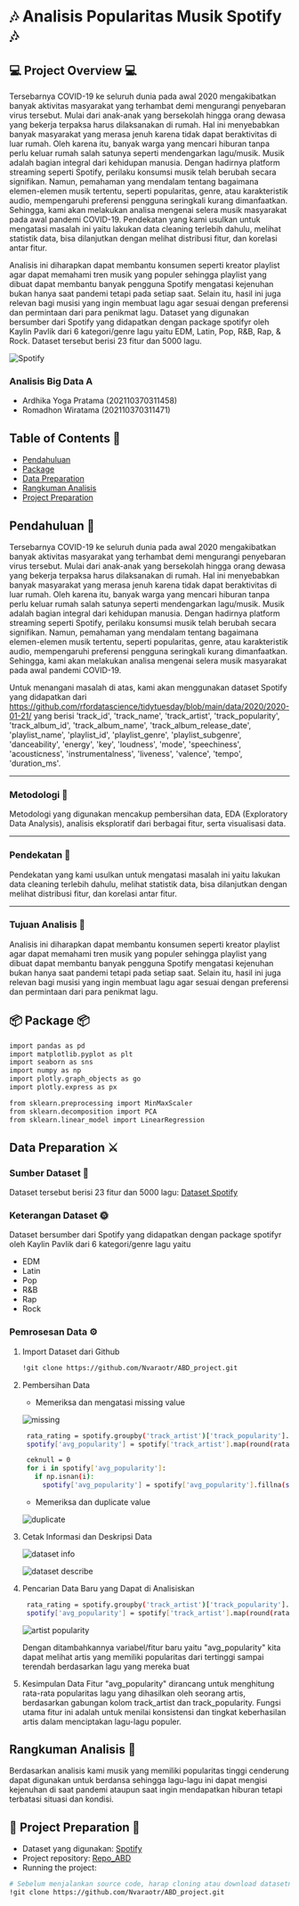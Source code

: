 # 🎶 **Analisis Popularitas Musik Spotify** 🎶
## 💻 **Project Overview** 💻

Tersebarnya COVID-19 ke seluruh dunia pada awal 2020 mengakibatkan banyak aktivitas masyarakat yang terhambat demi mengurangi penyebaran virus tersebut. Mulai dari anak-anak yang bersekolah hingga orang dewasa yang bekerja terpaksa harus dilaksanakan di rumah. Hal ini menyebabkan banyak masyarakat yang merasa jenuh karena tidak dapat beraktivitas di luar rumah. Oleh karena itu, banyak warga yang mencari hiburan tanpa perlu keluar rumah salah satunya seperti mendengarkan lagu/musik. Musik adalah bagian integral dari kehidupan manusia. Dengan hadirnya platform streaming seperti Spotify, perilaku konsumsi musik telah berubah secara signifikan. Namun, pemahaman yang mendalam tentang bagaimana elemen-elemen musik tertentu, seperti popularitas, genre, atau karakteristik audio, mempengaruhi preferensi pengguna seringkali kurang dimanfaatkan. Sehingga, kami akan melakukan analisa mengenai selera musik masyarakat pada awal pandemi COVID-19.
Pendekatan yang kami usulkan untuk mengatasi masalah ini yaitu lakukan data cleaning terlebih dahulu, melihat statistik data, bisa dilanjutkan dengan melihat distribusi fitur, dan korelasi antar fitur.

Analisis ini diharapkan dapat membantu konsumen seperti kreator playlist agar dapat memahami tren musik yang populer sehingga playlist yang dibuat dapat membantu banyak pengguna Spotify mengatasi kejenuhan bukan hanya saat pandemi tetapi pada setiap saat. Selain itu, hasil ini juga relevan bagi musisi yang ingin membuat lagu agar sesuai dengan preferensi dan permintaan dari para penikmat lagu.
Dataset yang digunakan bersumber dari Spotify yang didapatkan dengan package spotifyr oleh Kaylin Pavlik dari 6 kategori/genre lagu yaitu EDM, Latin, Pop, R&B, Rap, & Rock. Dataset tersebut berisi 23 fitur dan 5000 lagu.

![Spotify](assets/Music.jpg)

### Analisis Big Data A
* Ardhika Yoga Pratama (202110370311458)
* Romadhon Wiratama (202110370311471)

## Table of Contents 📖
* [Pendahuluan](#pendahuluan)
* [Package](#package)
* [Data Preparation](#data-preparation)
* [Rangkuman Analisis](#rangkuman-analisis)
* [Project Preparation](#project-preparation)


## Pendahuluan 🦖
Tersebarnya COVID-19 ke seluruh dunia pada awal 2020 mengakibatkan banyak aktivitas masyarakat yang terhambat demi mengurangi penyebaran virus tersebut. Mulai dari anak-anak yang bersekolah hingga orang dewasa yang bekerja terpaksa harus dilaksanakan di rumah. Hal ini menyebabkan banyak masyarakat yang merasa jenuh karena tidak dapat beraktivitas di luar rumah. Oleh karena itu, banyak warga yang mencari hiburan tanpa perlu keluar rumah salah satunya seperti mendengarkan lagu/musik. Musik adalah bagian integral dari kehidupan manusia. Dengan hadirnya platform streaming seperti Spotify, perilaku konsumsi musik telah berubah secara signifikan. Namun, pemahaman yang mendalam tentang bagaimana elemen-elemen musik tertentu, seperti popularitas, genre, atau karakteristik audio, mempengaruhi preferensi pengguna seringkali kurang dimanfaatkan. Sehingga, kami akan melakukan analisa mengenai selera musik masyarakat pada awal pandemi COVID-19.

Untuk menangani masalah di atas, kami akan menggunakan dataset Spotify yang didapatkan dari https://github.com/rfordatascience/tidytuesday/blob/main/data/2020/2020-01-21/ yang berisi 'track_id', 'track_name', 'track_artist', 'track_popularity', 'track_album_id', 'track_album_name', 'track_album_release_date',  'playlist_name', 'playlist_id', 'playlist_genre', 'playlist_subgenre', 'danceability', 'energy', 'key', 'loudness', 'mode', 'speechiness', 'acousticness', 'instrumentalness', 'liveness', 'valence', 'tempo', 'duration_ms'.

---

### Metodologi 🔬
Metodologi yang digunakan mencakup pembersihan data, EDA (Exploratory Data Analysis), analisis eksploratif dari berbagai fitur, serta visualisasi data.

---

### Pendekatan 🤝
Pendekatan yang kami usulkan untuk mengatasi masalah ini yaitu lakukan data cleaning terlebih dahulu, melihat statistik data, bisa dilanjutkan dengan melihat distribusi fitur, dan korelasi antar fitur.

---

### Tujuan Analisis 🎯
Analisis ini diharapkan dapat membantu konsumen seperti kreator playlist agar dapat memahami tren musik yang populer sehingga playlist yang dibuat dapat membantu banyak pengguna Spotify mengatasi kejenuhan bukan hanya saat pandemi tetapi pada setiap saat. Selain itu, hasil ini juga relevan bagi musisi yang ingin membuat lagu agar sesuai dengan preferensi dan permintaan dari para penikmat lagu.

## 📦 **Package** 📦
```bash
import pandas as pd
import matplotlib.pyplot as plt
import seaborn as sns
import numpy as np
import plotly.graph_objects as go
import plotly.express as px

from sklearn.preprocessing import MinMaxScaler
from sklearn.decomposition import PCA
from sklearn.linear_model import LinearRegression
```

## Data Preparation ⚔️
### Sumber Dataset 🫙
Dataset tersebut berisi 23 fitur dan 5000 lagu: 
[Dataset Spotify](https://github.com/rfordatascience/tidytuesday/blob/main/data/2020/2020-01-21/)

### Keterangan Dataset 🌞
Dataset bersumber dari Spotify yang didapatkan dengan package spotifyr oleh Kaylin Pavlik dari 6 kategori/genre lagu yaitu 
- EDM
- Latin 
- Pop
- R&B 
- Rap 
- Rock

### Pemrosesan Data ⚙️
1. Import Dataset dari Github
    ```bash
    !git clone https://github.com/Nvaraotr/ABD_project.git
    ```
2. Pembersihan Data
   - Memeriksa dan mengatasi missing value
     
   ![missing](assets/missing_value.png)
   
   ```bash
    rata_rating = spotify.groupby('track_artist')['track_popularity'].mean()
    spotify['avg_popularity'] = spotify['track_artist'].map(round(rata_rating))

    ceknull = 0
    for i in spotify['avg_popularity']:
      if np.isnan(i):
        spotify['avg_popularity'] = spotify['avg_popularity'].fillna(spotify['avg_popularity'].mean())
    ```
   
   - Memeriksa dan duplicate value
     
   ![duplicate](assets/duplicate_value.png)

4. Cetak Informasi dan Deskripsi Data
   
   ![dataset info](assets/dataset_info.png)
   
   ![dataset describe](assets/dataset_describe.png)
   
5. Pencarian Data Baru yang Dapat di Analisiskan
   ```bash
    rata_rating = spotify.groupby('track_artist')['track_popularity'].mean()
    spotify['avg_popularity'] = spotify['track_artist'].map(round(rata_rating))
    ```
   ![artist popularity](assets/artist_avg_popularity.png)

   Dengan ditambahkannya variabel/fitur baru yaitu "avg_popularity" kita dapat melihat artis yang memiliki popularitas dari tertinggi sampai terendah berdasarkan lagu yang mereka buat

6. Kesimpulan Data
   Fitur "avg_popularity" dirancang untuk menghitung rata-rata popularitas lagu yang dihasilkan oleh seorang artis, berdasarkan gabungan kolom track_artist dan track_popularity. Fungsi utama fitur ini adalah untuk menilai konsistensi dan tingkat keberhasilan artis dalam menciptakan lagu-lagu populer.

## Rangkuman Analisis 📑
Berdasarkan analisis kami musik yang memiliki popularitas tinggi cenderung dapat digunakan untuk berdansa sehingga lagu-lagu ini dapat mengisi kejenuhan di saat pandemi ataupun saat ingin mendapatkan hiburan tetapi terbatasi situasi dan kondisi.

## 🦕 **Project Preparation** 🦖

- Dataset yang digunakan: [Spotify](https://github.com/rfordatascience/tidytuesday/tree/main/data/2020/2020-01-21)
- Project repository: [Repo_ABD](https://github.com/Nvaraotr/ABD_project)
- Running the project:
```bash
# Sebelum menjalankan source code, harap cloning atau download datasetnya terlebih dahulu
!git clone https://github.com/Nvaraotr/ABD_project.git
```

